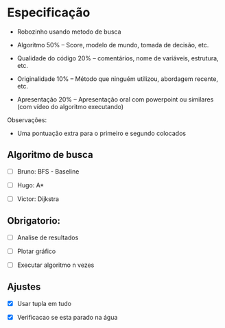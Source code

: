 # Especificação

- Robozinho usando metodo de busca

- Algoritmo 50%
   – Score, modelo de mundo, tomada de decisão, etc.
- Qualidade do código 20%
   – comentários, nome de variáveis, estrutura, etc.
- Originalidade 10%
   – Método que ninguém utilizou, abordagem recente, etc.
- Apresentação 20%
– Apresentação oral com powerpoint ou similares (com vídeo do algoritmo executando)

Observações:

- Uma pontuação extra para o primeiro e segundo colocados

## Algoritmo de busca

- [ ] Bruno: BFS - Baseline

- [ ] Hugo: A*

- [ ] Victor: Dijkstra

## Obrigatorio:

- [ ] Analise de resultados

- [ ] Plotar gráfico

- [ ] Executar algoritmo n vezes

## Ajustes

- [x] Usar tupla em tudo

- [x] Verificacao se esta parado na água
